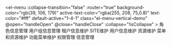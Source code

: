  <el-menu
      :collapse-transition="false"
      :router="true"
      background-color="rgb(39, 106, 179)"
      active-text-color="rgba(255, 208, 75,0.8)"
      text-color="#fff"
      default-active="1-4-1"
      class="el-menu-vertical-demo"
      @open="handleOpen"
      @close="handleClose"
      :collapse="!isCollapse"
    >
      <el-submenu index="base">
        <template slot="title">
          <i class="el-icon-location"></i>
          <span slot="title">基础库</span>
        </template>
        <el-menu-item index="/base/role">角色信息管理</el-menu-item>
        <el-menu-item index="/base/userGroup">用户组信息管理</el-menu-item>
        <el-menu-item index="/base/tenant">租户信息维护</el-menu-item>
        <el-menu-item index="/base/siteInformation">SITE维护</el-menu-item>
        <el-menu-item index="/base/userinfo">用户信息维护</el-menu-item>
        <el-menu-item index="/base/resource">资源维护</el-menu-item>
        <el-menu-item index="/base/menuResource">菜单和资源维护</el-menu-item>
        <el-menu-item index="/base/functionMenu">功能菜单维护</el-menu-item>
      </el-submenu>
      <el-submenu index="set">
        <template slot="title">
          <i class="el-icon-menu"></i>
          <span slot="title">设置</span>
        </template>
        <el-menu-item index="/set/authority">权限管理</el-menu-item>
        <el-menu-item index="/set/message">信息管理</el-menu-item>
      </el-submenu>
    </el-menu>